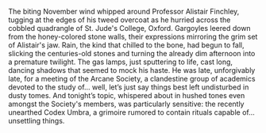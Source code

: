 The biting November wind whipped around Professor Alistair Finchley, tugging at the edges of his tweed overcoat as he hurried across the cobbled quadrangle of St. Jude's College, Oxford. Gargoyles leered down from the honey-colored stone walls, their expressions mirroring the grim set of Alistair's jaw.  Rain, the kind that chilled to the bone, had begun to fall, slicking the centuries-old stones and turning the already dim afternoon into a premature twilight.  The gas lamps, just sputtering to life, cast long, dancing shadows that seemed to mock his haste.  He was late, unforgivably late, for a meeting of the Arcane Society, a clandestine group of academics devoted to the study of… well, let’s just say things best left undisturbed in dusty tomes.  And tonight’s topic, whispered about in hushed tones even amongst the Society's members, was particularly sensitive: the recently unearthed Codex Umbra, a grimoire rumored to contain rituals capable of… unsettling things.
